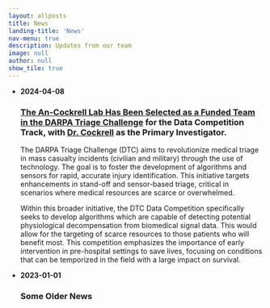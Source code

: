 ```yaml
---
layout: allposts
title: News
landing-title: 'News'
nav-menu: true
description: Updates from our team
image: null
author: null
show_tile: true
---
```


- **2024-04-08**  
  ### [The An-Cockrell Lab Has Been Selected as a Funded Team in the DARPA Triage Challenge](https://triagechallenge.darpa.mil/index) for the Data Competition Track, with [Dr. Cockrell](https://www.medicaldigitaltwins.ai/people.html) as the Primary Investigator.

  The DARPA Triage Challenge (DTC) aims to revolutionize medical triage in mass casualty incidents (civilian and military) through the use of technology. The goal is to foster the development of algorithms and sensors for rapid, accurate injury identification. This initiative targets enhancements in stand-off and sensor-based triage, critical in scenarios where medical resources are scarce or overwhelmed.

  Within this broader initiative, the DTC Data Competition specifically seeks to develop algorithms which are capable of detecting potential physiological decompensation from biomedical signal data. This would allow for the targeting of scarce resources to those patients who will benefit most. This competition emphasizes the importance of early intervention in pre-hospital settings to save lives, focusing on conditions that can be temporized in the field with a large impact on survival.

- **2023-01-01**
  ### Some Older News